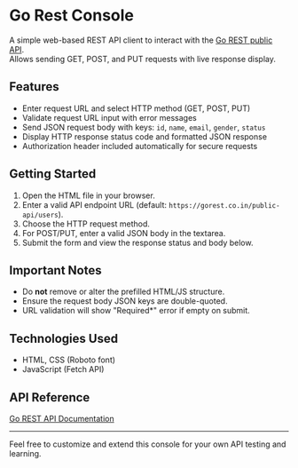 # Go Rest Console

A simple web-based REST API client to interact with the [Go REST public API](https://gorest.co.in/public-api/users).  
Allows sending GET, POST, and PUT requests with live response display.

## Features

- Enter request URL and select HTTP method (GET, POST, PUT)  
- Validate request URL input with error messages  
- Send JSON request body with keys: `id`, `name`, `email`, `gender`, `status`  
- Display HTTP response status code and formatted JSON response  
- Authorization header included automatically for secure requests

## Getting Started

1. Open the HTML file in your browser.  
2. Enter a valid API endpoint URL (default: `https://gorest.co.in/public-api/users`).  
3. Choose the HTTP request method.  
4. For POST/PUT, enter a valid JSON body in the textarea.  
5. Submit the form and view the response status and body below.

## Important Notes

- Do **not** remove or alter the prefilled HTML/JS structure.  
- Ensure the request body JSON keys are double-quoted.  
- URL validation will show "Required*" error if empty on submit.

## Technologies Used

- HTML, CSS (Roboto font)  
- JavaScript (Fetch API)  

## API Reference

[Go REST API Documentation](https://gorest.co.in/)

---

Feel free to customize and extend this console for your own API testing and learning.
